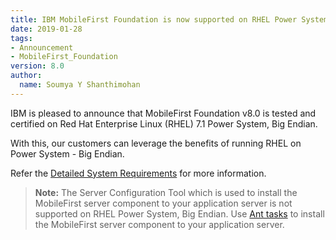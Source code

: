 ```yaml
---
title: IBM MobileFirst Foundation is now supported on RHEL Power System – Big Endian
date: 2019-01-28
tags:
- Announcement
- MobileFirst_Foundation  
version: 8.0
author:
  name: Soumya Y Shanthimohan
---
```


IBM is pleased to announce that MobileFirst Foundation v8.0 is tested and certified on Red Hat Enterprise Linux (RHEL) 7.1 Power System, Big Endian.

With this, our customers can leverage the benefits of running RHEL on Power System - Big Endian.

Refer the [Detailed System Requirements](https://www.ibm.com/software/reports/compatibility/clarity-reports/report/html/softwareReqsForProduct?deliverableId=366EEBA00BA011E5A377F80D5A43BD22&osPlatform=Linux) for more information. 

>**Note:** The Server Configuration Tool which is used to install the MobileFirst server component to your application server is not supported on RHEL Power System, Big Endian. Use [Ant tasks](https://mobilefirstplatform.ibmcloud.com/tutorials/ru/foundation/8.0/installation-configuration/production/prod-env/appserver/#installing-with-ant-tasks) to install the MobileFirst server component to your application server.



